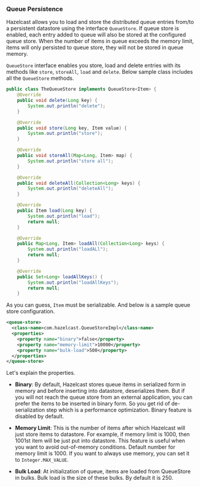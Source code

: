 
### Queue Persistence


Hazelcast allows you to load and store the distributed queue entries from/to a persistent datastore using the interface `QueueStore`. If queue store is enabled, each entry added to queue will also be stored at the configured queue store. When the number of items in queue exceeds the memory limit, items will only persisted to queue store, they will not be stored in queue memory. 

`QueueStore` interface enables you store, load and delete entries with its methods like `store`, `storeAll`, `load` and `delete`. Below sample class includes all the `QueueStore` methods.

```java
public class TheQueueStore implements QueueStore<Item> {
    @Override
    public void delete(Long key) {
        System.out.println("delete");
    }

    @Override
    public void store(Long key, Item value) {
        System.out.println("store");
    }

    @Override
    public void storeAll(Map<Long, Item> map) {
        System.out.println("store all");
    }

    @Override
    public void deleteAll(Collection<Long> keys) {
        System.out.println("deleteAll");
    }

    @Override
    public Item load(Long key) {
        System.out.println("load");
        return null;
    }

    @Override
    public Map<Long, Item> loadAll(Collection<Long> keys) {
        System.out.println("loadALl");
        return null;
    }

    @Override
    public Set<Long> loadAllKeys() {
        System.out.println("loadAllKeys");
        return null;
    }
```

As you can guess, `Item` must be serializable. And below is a sample queue store configuration.

```xml
<queue-store>
  <class-name>com.hazelcast.QueueStoreImpl</class-name>
  <properties>
    <property name="binary">false</property>
    <property name="memory-limit">10000</property>
    <property name="bulk-load">500</property>
  </properties>
</queue-store>
```

Let's explain the properties.

-   **Binary**:
    By default, Hazelcast stores queue items in serialized form in memory and before inserting into datastore, deserializes them. But if you will not reach the queue store from an external application, you can prefer the items to be inserted in binary form. So you get rid of de-serialization step which is a performance optimization. Binary feature is disabled by default.
    
-   **Memory Limit**:
    This is the number of items after which Hazelcast will just store items to datastore. For example, if memory limit is 1000, then 1001st item will be just put into datastore. This feature is useful when you want to avoid out-of-memory conditions. Default number for memory limit is 1000. If you want to always use memory, you can set it to `Integer.MAX_VALUE`.
    
-   **Bulk Load**:
    At initialization of queue, items are loaded from QueueStore in bulks. Bulk load is the size of these bulks. By default it is 250.

